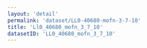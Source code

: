 ```yaml
---
layout: 'detail'
permalink: 'dataset/LL0-40680-mofn-3-7-10'
title: 'Ll0_40680_mofn_3_7_10'
datasetID: 'LL0_40680_mofn_3_7_10'
---
```

